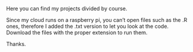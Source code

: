 
Here you can find my projects divided by course.

Since my cloud runs on a raspberry pi, you can’t open files such as the .R ones, therefore I added the .txt version to let you look at the code. Download the files with the proper extension to run them.

Thanks.